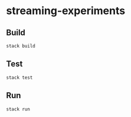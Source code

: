 # streaming-experiments

## Build

```
stack build
```

## Test

```
stack test
```

## Run

```
stack run
```

